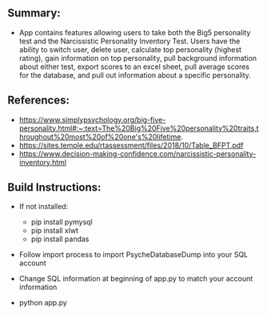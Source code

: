 ## Summary:

* App contains features allowing users to take both the Big5 personality test and the Narcissistic Personality Inventory Test. Users have the ability to switch user, delete user, calculate top personality (highest rating), gain information on top personality, pull background information about either test, export scores to an excel sheet, pull average scores for the database, and pull out information about a specific personality.

## References:

* https://www.simplypsychology.org/big-five-personality.html#:~:text=The%20Big%20Five%20personality%20traits,throughout%20most%20of%20one's%20lifetime.
* https://sites.temple.edu/rtassessment/files/2018/10/Table_BFPT.pdf
* https://www.decision-making-confidence.com/narcissistic-personality-inventory.html

## Build Instructions:

* If not installed:
    * pip install pymysql
    * pip install xlwt
    * pip install pandas

* Follow import process to import PsycheDatabaseDump into your SQL account
* Change SQL information at beginning of app.py to match your account information
* python app.py



